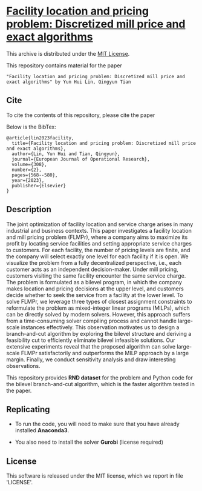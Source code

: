 # [Facility location and pricing problem: Discretized mill price and exact algorithms](https://doi.org/10.1016/j.ejor.2022.11.052)


This archive is distributed under the [MIT License](LICENSE).

This repository contains material for the paper 
 
    "Facility location and pricing problem: Discretized mill price and exact algorithms" by Yun Hui Lin, Qingyun Tian

## Cite

To cite the contents of this repository, please cite the paper

Below is the BibTex:

```
@article{lin2023facility,
  title={Facility location and pricing problem: Discretized mill price and exact algorithms},
  author={Lin, Yun Hui and Tian, Qingyun},
  journal={European Journal of Operational Research},
  volume={308},
  number={2},
  pages={568--580},
  year={2023},
  publisher={Elsevier}
}
```


## Description
The joint optimization of facility location and service charge arises in many industrial and business contexts. This paper investigates a facility location and mill pricing problem (FLMPr), where a company aims to maximize its profit by locating service facilities and setting appropriate service charges to customers. For each facility, the number of pricing levels are finite, and the company will select exactly one level for each facility if it is open. We visualize the problem from a fully decentralized perspective, i.e., each customer acts as an independent decision-maker. Under mill pricing, customers visiting the same facility encounter the same service charge. The problem is formulated as a bilevel program, in which the company makes location and pricing decisions at the upper level, and customers decide whether to seek the service from a facility at the lower level. To solve FLMPr, we leverage three types of closest assignment constraints to reformulate the problem as mixed-integer linear programs (MILPs), which can be directly solved by modern solvers. However, this approach suffers from a time-consuming solver compiling process and cannot handle large-scale instances effectively. This observation motivates us to design a branch-and-cut algorithm by exploring the bilevel structure and deriving a feasibility cut to efficiently eliminate bilevel infeasible solutions. Our extensive experiments reveal that the proposed algorithm can solve large-scale FLMPr satisfactorily and outperforms the MILP approach by a large margin. Finally, we conduct sensitivity analysis and draw interesting observations.

This repository provides **RND dataset** for the problem and Python code for the bilevel branch-and-cut algorithm, which is the faster algorithm tested in the paper.

## Replicating

- To run the code, you will need to make sure that you have already installed **Anaconda3**.

- You also need to install the solver **Gurobi** (license required)

## License

This software is released under the MIT license, which we report in file 'LICENSE'.
